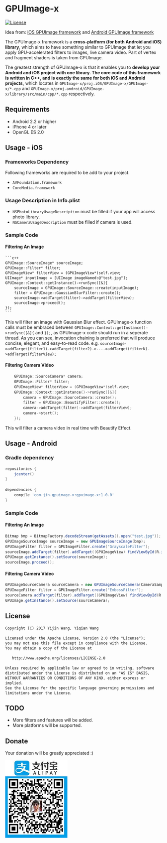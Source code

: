 # GPUImage-x
[![License](https://img.shields.io/badge/license-Apache%202-blue.svg)](https://www.apache.org/licenses/LICENSE-2.0)

Idea from: [iOS GPUImage framework](https://github.com/BradLarson/GPUImage) and [Android GPUImage framework](https://github.com/CyberAgent/android-gpuimage)

The GPUImage-x framework is a **cross-platform (for both Android and iOS) library**, which aims to have something similar to GPUImage that let you apply GPU-accelerated filters to images, live camera video. Part of vertex and fragment shaders is taken from GPUImage. 

The greatest strength of GPUImage-x is that it enables you to **develop your Android and iOS project with one library. The core code of this framework is written in C++, and is exactly the same for both iOS and Android projects,** which locates in `GPUImage-x/proj.iOS/GPUImage-x/GPUImage-x/*.cpp` and `GPUImage-x/proj.android/GPUImage-x/library/src/main/cpp/*.cpp` respectively.

## Requirements
- Android 2.2 or higher 
- iPhone 4 or later
- OpenGL ES 2.0

## Usage - iOS

### Frameworks Dependency
Following frameworks are required to be add to your project.
- `AVFoundation.framework`
- `CoreMedia.framework`

### Usage Description in Info.plist
- `NSPhotoLibraryUsageDescription` must be filled if your app will access photo library.
- `NSCameraUsageDescription` must be filled if camera is used.

### Sample Code

#### Filtering An Image

    ```c++
    GPUImage::SourceImage* sourceImage;
    GPUImage::Filter* filter;
    GPUImageView* filterView = (GPUImageView*)self.view;
    UIImage* inputImage = [UIImage imageNamed:@"test.jpg"];
    GPUImage::Context::getInstance()->runSync([&]{
        sourceImage = GPUImage::SourceImage::create(inputImage);
        filter = GPUImage::GaussianBlurFilter::create();
        sourceImage->addTarget(filter)->addTarget(filterView);
        sourceImage->proceed();
    });
    ```

This will filter an image with Gaussian Blur effect. GPUImage-x function calls must be embraced between `GPUImage::Context::getInstance()->runSync([&]{` and `});`, as GPUImage-x code should run in a seperate thread. As you can see, invocation chaining is preferred that will produce concise, elegant, and easy-to-read code. e.g. `sourceImage->addTarget(filter1)->addTarget(filter2)->...->addTarget(filterN)->addTarget(filterView);`

#### Filtering Camera Video

```c++
    GPUImage::SourceCamera* camera;
    GPUImage::Filter* filter;
    GPUImageView* filterView = (GPUImageView*)self.view;
    GPUImage::Context::getInstance()->runSync([&]{
        camera = GPUImage::SourceCamera::create();
        filter = GPUImage::BeautifyFilter::create();
        camera->addTarget(filter)->addTarget(filterView);
        camera->start();
    });
```

This will filter a camera video in real time with Beautify Effect.

## Usage - Android

### Gradle dependency

```groovy
repositories {
    jcenter()
}

dependencies {
    compile 'com.jin.gpuimage-x:gpuimage-x:1.0.0'
}
```

### Sample Code

#### Filtering An Image

```java
Bitmap bmp = BitmapFactory.decodeStream(getAssets().open("test.jpg"));
GPUImageSourceImage sourceImage = new GPUImageSourceImage(bmp);
GPUImageFilter filter = GPUImageFilter.create("GrayscaleFilter");
sourceImage.addTarget(filter).addTarget((GPUImageView) findViewById(R.id.gpuimagexview));
GPUImage.getInstance().setSource(sourceImage);
sourceImage.proceed();
```

#### Filtering Camera Video

```java
GPUImageSourceCamera sourceCamera = new GPUImageSourceCamera(CameraSampleActivity.this);
GPUImageFilter filter = GPUImageFilter.create("EmbossFilter");
sourceCamera.addTarget(filter).addTarget((GPUImageView) findViewById(R.id.gpuimagexview));
GPUImage.getInstance().setSource(sourceCamera);
```

## License
    Copyright (C) 2017 Yijin Wang, Yiqian Wang

    Licensed under the Apache License, Version 2.0 (the "License");
    you may not use this file except in compliance with the License.
    You may obtain a copy of the License at

       http://www.apache.org/licenses/LICENSE-2.0

    Unless required by applicable law or agreed to in writing, software
    distributed under the License is distributed on an "AS IS" BASIS,
    WITHOUT WARRANTIES OR CONDITIONS OF ANY KIND, either express or implied.
    See the License for the specific language governing permissions and
    limitations under the License.

## TODO
- More filters and features will be added. 
- More platforms will be supported.

## Donate
Your donation will be greatly appreciated :)

![Alipay](https://github.com/wangyijin/raw/blob/master/alipay.jpg?raw=true "alipay")
